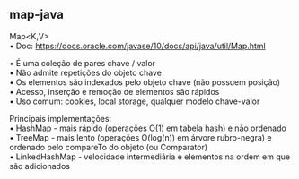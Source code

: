 ## map-java

Map<K,V>  
• Doc: https://docs.oracle.com/javase/10/docs/api/java/util/Map.html  

• É uma coleção de pares chave / valor  
• Não admite repetições do objeto chave  
• Os elementos são indexados pelo objeto chave (não possuem posição)  
• Acesso, inserção e remoção de elementos são rápidos  
• Uso comum: cookies, local storage, qualquer modelo chave-valor  

Principais implementações:  
• HashMap - mais rápido (operações O(1) em tabela hash) e não ordenado  
• TreeMap - mais lento (operações O(log(n)) em árvore rubro-negra) e ordenado pelo compareTo do objeto (ou Comparator)  
• LinkedHashMap - velocidade intermediária e elementos na ordem em que são adicionados  
